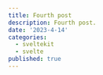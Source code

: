 ```yaml
---
title: Fourth post
description: Fourth post.
date: '2023-4-14'
categories:
  - sveltekit
  - svelte
published: true
---
```

